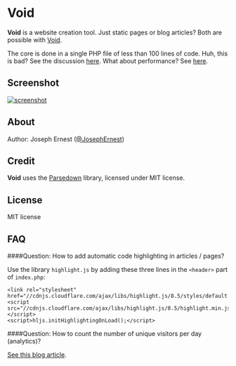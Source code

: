 Void
=============

**Void** is a website creation tool. Just static pages or blog articles? Both are possible with [Void](http://www.gget.it/void/).

The core is done in a single PHP file of less than 100 lines of code. Huh, this is bad? See the discussion [here](http://www.gget.it/void/article/03).
What about performance? See [here](http://www.gget.it/void/article/05-perf).

Screenshot
----

[![screenshot](http://gget.it/9p7avesy/1.jpg)](http://www.gget.it/void/demo/)

About
----

Author: Joseph Ernest ([@JosephErnest](http:/twitter.com/JosephErnest))

Credit
----

**Void** uses the [Parsedown](http://github.com/erusev/parsedown) library, licensed under MIT license.

License
----
MIT license

FAQ
----

####Question: How to add automatic code highlighting in articles / pages?

Use the library `highlight.js` by adding these three lines in the `<header>` part of `index.php`:

    <link rel="stylesheet" href="//cdnjs.cloudflare.com/ajax/libs/highlight.js/8.5/styles/default.min.css">
    <script src="//cdnjs.cloudflare.com/ajax/libs/highlight.js/8.5/highlight.min.js"></script>
    <script>hljs.initHighlightingOnLoad();</script>

####Question: How to count the number of unique visitors per day (analytics)?

[See this blog article](http://www.gget.it/void/article/simpleanalytics).
